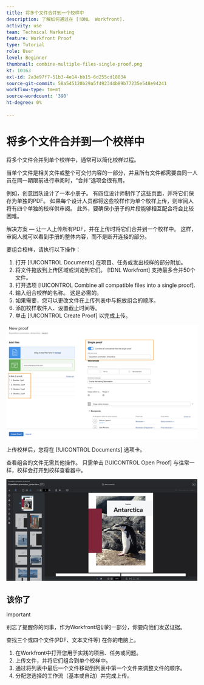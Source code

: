 ```yaml
---
title: 将多个文件合并到一个校样中
description: 了解如何通过在 [!DNL  Workfront].
activity: use
team: Technical Marketing
feature: Workfront Proof
type: Tutorial
role: User
level: Beginner
thumbnail: combine-multiple-files-single-proof.png
kt: 10163
exl-id: 2a3e97f7-51b3-4e14-bb15-6d255cd18034
source-git-commit: 58a545120b29a5f492344b89b77235e548e94241
workflow-type: tm+mt
source-wordcount: '390'
ht-degree: 0%

---
```


# 将多个文件合并到一个校样中

将多个文件合并到单个校样中，通常可以简化校样过程。

当单个文件是相关文件或整个可交付内容的一部分，并且所有文件都需要由同一人员在同一期限前进行审阅时，“合并”选项会很有用。

例如，创意团队设计了一本小册子。 有四位设计师制作了这些页面，并将它们保存为单独的PDF。 如果每个设计人员都将这些校样作为单个校样上传，则审阅人将有四个单独的校样供审阅。 此外，要确保小册子的片段能够相互配合将会比较困难。

解决方案 — 让一人上传所有PDF，并在上传时将它们合并到一个校样中。 这样，审阅人就可以看到手册的整体内容，而不是断开连接的部分。

要组合校样，请执行以下操作：

1. 打开 [!UICONTROL Documents] 在项目、任务或发出校样的部分附加。
2. 将文件拖放到上传区域或浏览到它们。 [!DNL Workfront] 支持最多合并50个文件。
3. 打开选项 [!UICONTROL Combine all compatible files into a single proof].
4. 输入组合校样的名称。 这是必需的。
5. 如果需要，您可以更改文件在上传列表中与拖放组合的顺序。
6. 添加校样收件人、设置截止时间等。
7. 单击 [!UICONTROL Create Proof] 以完成上传。

![图像 [!UICONTROL New proof] 窗口，其中包含已上传的文件列表和 [!UICONTROL Single proof] 部分。](assets/combine-proofs.png)

上传校样后，您将在 [!UICONTROL Documents] 选项卡。

查看组合的文件无需其他操作。 只需单击 [!UICONTROL Open Proof] 与往常一样，校样会打开到校样查看器中。

![显示多页校样的校样查看器的图像。](assets/combine-proofs-2.png)

## 该你了

>[!IMPORTANT]
>
>别忘了提醒你的同事，作为Workfront培训的一部分，你要向他们发送证据。


查找三个或四个文件(PDF、文本文件等) 在你的电脑上。

1. 在Workfront中打开您用于实践的项目、任务或问题。
1. 上传文件，并将它们组合到单个校样中。
1. 通过将列表中最后一个文件移动到列表中第一个文件来调整文件的顺序。
1. 分配您选择的工作流（基本或自动）并完成上传。



<!--
##Learn more
* Create a multi-page proof
-->
